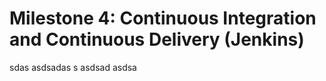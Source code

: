 # Milestone 4: Continuous Integration and Continuous Delivery (Jenkins) 
sdas
asdsadas
s
asdsad
asdsa
